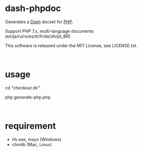 dash-phpdoc
============

Generates a [Dash](http://kapeli.com/dash) docset for [PHP](http://php.net/).

Support PHP 7.x, multi-language documents (en/ja/ru/ro/es/tr/fr/de/zh/pt_BR)

This software is released under the MIT License, see LICENSE.txt.

&nbsp;

usage
============

cd "checkout dir"

php generate-php.php

&nbsp;

requirement
============

- hh.exe, msys (Windows)
- chmlib (Mac, Linux)
